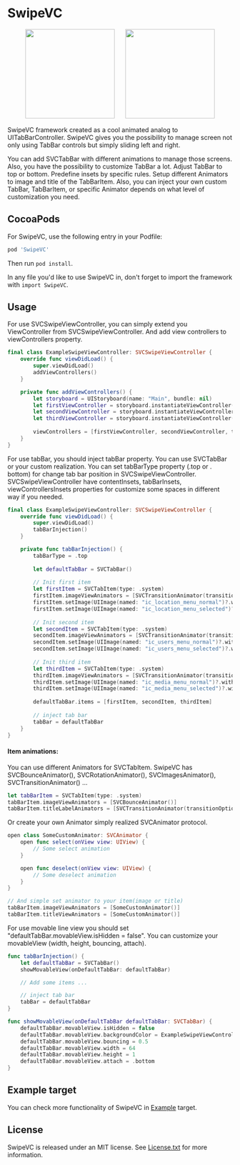 # SwipeVC

<p align="center">  
<img src="https://github.com/Panevnyk/SwipeVC/blob/master/Images/Bottom_tabBar.gif" width="200">
&nbsp;&nbsp;&nbsp;&nbsp;
<img src="https://github.com/Panevnyk/SwipeVC/blob/master/Images/Top_tabBar.gif" width="200">
</p>

SwipeVC framework created as a cool animated analog to UITabBarController. SwipeVC gives you the possibility to manage screen not only using TabBar controls but simply sliding left and right.

You can add SVCTabBar with different animations to manage those screens. Also, you have the possibility to customize TabBar a lot. 
Adjust TabBar to top or bottom. Predefine insets by specific rules. Setup different Animators to image and title of the TabBarItem.
Also, you can inject your own custom TabBar, TabBarItem, or specific Animator depends on what level of customization you need.

## CocoaPods

For SwipeVC, use the following entry in your Podfile:

```rb
pod 'SwipeVC'
```

Then run `pod install`.

In any file you'd like to use SwipeVC in, don't forget to
import the framework with `import SwipeVC`.

## Usage

For use SVCSwipeViewController, you can simply extend you ViewController from SVCSwipeViewController. And add view controllers to viewControllers property.

```swift
final class ExampleSwipeViewController: SVCSwipeViewController {
    override func viewDidLoad() {
        super.viewDidLoad()
        addViewControllers()
    }

    private func addViewControllers() {
        let storyboard = UIStoryboard(name: "Main", bundle: nil)
        let firstViewController = storyboard.instantiateViewController(withIdentifier: "FirstViewController") as! FirstViewController
        let secondViewController = storyboard.instantiateViewController(withIdentifier: "SecondViewController") as! SecondViewController
        let thirdViewController = storyboard.instantiateViewController(withIdentifier: "ThirdViewController") as! ThirdViewController
        
        viewControllers = [firstViewController, secondViewController, thirdViewController]
    }
}
```

For use tabBar, you should inject tabBar property. You can use SVCTabBar or your custom realization.
You can set tabBarType property (.top or . bottom) for change tab bar position in SVCSwipeViewController.
SVCSwipeViewController have contentInsets, tabBarInsets, viewControllersInsets properties for customize some spaces in different way if you needed.

```swift
final class ExampleSwipeViewController: SVCSwipeViewController {
    override func viewDidLoad() {
        super.viewDidLoad()
        tabBarInjection()
    }

    private func tabBarInjection() {
        tabBarType = .top
        
        let defaultTabBar = SVCTabBar()
        
        // Init first item
        let firstItem = SVCTabItem(type: .system)
        firstItem.imageViewAnimators = [SVCTransitionAnimator(transitionOptions: .transitionFlipFromTop)]
        firstItem.setImage(UIImage(named: "ic_location_menu_normal")?.withRenderingMode(.alwaysOriginal), for: .normal)
        firstItem.setImage(UIImage(named: "ic_location_menu_selected")?.withRenderingMode(.alwaysOriginal), for: .selected)
        
        // Init second item
        let secondItem = SVCTabItem(type: .system)
        secondItem.imageViewAnimators = [SVCTransitionAnimator(transitionOptions: .transitionFlipFromRight)]
        secondItem.setImage(UIImage(named: "ic_users_menu_normal")?.withRenderingMode(.alwaysOriginal), for: .normal)
        secondItem.setImage(UIImage(named: "ic_users_menu_selected")?.withRenderingMode(.alwaysOriginal), for: .selected)
        
        // Init third item
        let thirdItem = SVCTabItem(type: .system)
        thirdItem.imageViewAnimators = [SVCTransitionAnimator(transitionOptions: .transitionFlipFromBottom)]
        thirdItem.setImage(UIImage(named: "ic_media_menu_normal")?.withRenderingMode(.alwaysOriginal), for: .normal)
        thirdItem.setImage(UIImage(named: "ic_media_menu_selected")?.withRenderingMode(.alwaysOriginal), for: .selected)
        
        defaultTabBar.items = [firstItem, secondItem, thirdItem]
        
        // inject tab bar
        tabBar = defaultTabBar
    }
}
```

#### Item animations:

You can use different Animators for SVCTabItem. SwipeVC has SVCBounceAnimator(), SVCRotationAnimator(), SVCImagesAnimator(), SVCTransitionAnimator() ...

```swift
let tabBarItem = SVCTabItem(type: .system)
tabBarItem.imageViewAnimators = [SVCBounceAnimator()]
tabBarItem.titleLabelAnimators = [SVCTransitionAnimator(transitionOptions: .transitionFlipFromBottom)]
```

Or create your own Animator simply realized SVCAnimator protocol.

```swift
open class SomeCustomAnimator: SVCAnimator {
    open func select(onView view: UIView) {
        // Some select animation
    }

    open func deselect(onView view: UIView) {
        // Some deselect animation
    }
}

// And simple set animator to your item(image or title)
tabBarItem.imageViewAnimators = [SomeCustomAnimator()]
tabBarItem.titleViewAnimators = [SomeCustomAnimator()]
```

For use movable line view you should set "defaultTabBar.movableView.isHidden = false".
You can customize your  movableView (width, height, bouncing, attach).

```swift
func tabBarInjection() {
    let defaultTabBar = SVCTabBar()
    showMovableView(onDefaultTabBar: defaultTabBar)

    // Add some items ...

    // inject tab bar
    tabBar = defaultTabBar
}

func showMovableView(onDefaultTabBar defaultTabBar: SVCTabBar) {
    defaultTabBar.movableView.isHidden = false
    defaultTabBar.movableView.backgroundColor = ExampleSwipeViewController.defaultStyleColor
    defaultTabBar.movableView.bouncing = 0.5
    defaultTabBar.movableView.width = 64
    defaultTabBar.movableView.height = 1
    defaultTabBar.movableView.attach = .bottom
}
```

## Example target

You can check more functionality of SwipeVC in [Example](Example) target.

## License

SwipeVC is released under an MIT license. See [License.txt](License.txt) for more information.
